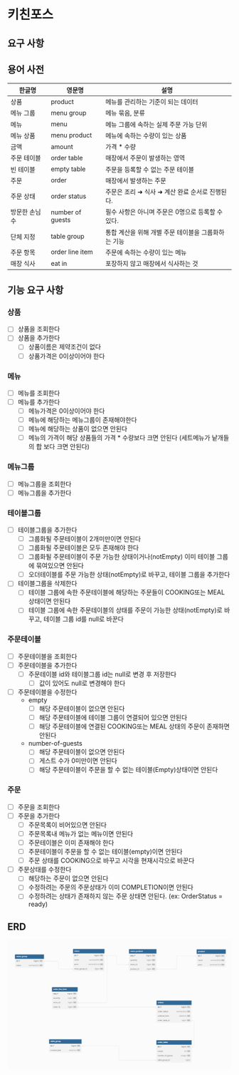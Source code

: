 # 키친포스

## 요구 사항

## 용어 사전

| 한글명 | 영문명 | 설명 |
| --- | --- | --- |
| 상품 | product | 메뉴를 관리하는 기준이 되는 데이터 |
| 메뉴 그룹 | menu group | 메뉴 묶음, 분류 |
| 메뉴 | menu | 메뉴 그룹에 속하는 실제 주문 가능 단위 |
| 메뉴 상품 | menu product | 메뉴에 속하는 수량이 있는 상품 |
| 금액 | amount | 가격 * 수량 |
| 주문 테이블 | order table | 매장에서 주문이 발생하는 영역 |
| 빈 테이블 | empty table | 주문을 등록할 수 없는 주문 테이블 |
| 주문 | order | 매장에서 발생하는 주문 |
| 주문 상태 | order status | 주문은 조리 ➜ 식사 ➜ 계산 완료 순서로 진행된다. |
| 방문한 손님 수 | number of guests | 필수 사항은 아니며 주문은 0명으로 등록할 수 있다. |
| 단체 지정 | table group | 통합 계산을 위해 개별 주문 테이블을 그룹화하는 기능 |
| 주문 항목 | order line item | 주문에 속하는 수량이 있는 메뉴 |
| 매장 식사 | eat in | 포장하지 않고 매장에서 식사하는 것 |

## 기능 요구 사항
### 상품
-[ ] 상품을 조회한다
-[ ] 상품을 추가한다
  -[ ] 상품이름은 제약조건이 없다
  -[ ] 상품가격은 0이상이어야 한다

### 메뉴
-[ ] 메뉴를 조회한다
-[ ] 메뉴를 추가한다
  -[ ] 메뉴가격은 0이상이어야 한다
  -[ ] 메뉴에 해당하는 메뉴그룹이 존재해야한다
  -[ ] 메뉴에 해당하는 상품이 없으면 안된다
  -[ ] 메뉴의 가격이 해당 상품들의 가격 * 수량보다 크면 안된다 (세트메뉴가 낱개들의 합 보다 크면 안된다)

### 메뉴그룹
-[ ] 메뉴그룹을 조회한다
-[ ] 메뉴그룹을 추가한다

### 테이블그룹
-[ ] 테이블그룹을 추가한다
  -[ ] 그룹화될 주문테이블이 2개미만이면 안된다
  -[ ] 그룹화될 주문테이블은 모두 존재해야 한다
  -[ ] 그룹화될 주문테이블이 주문 가능한 상태이거나(notEmpty) 이미 테이블 그룹에 묶여있으면 안된다
  -[ ] 오더테이블를 주문 가능한 상태(notEmpty)로 바꾸고, 테이블 그룹을 추가한다
-[ ] 테이블그룹을 삭제한다
  -[ ] 테이블 그룹에 속한 주문테이블에 해당하는 주문들이 COOKING또는 MEAL 상태이면 안된다
  -[ ] 테이블 그룹에 속한 주문테이블의 상태를 주문이 가능한 상태(notEmpty)로 바꾸고, 테이블 그룹 id를 null로 바꾼다

### 주문테이블
-[ ] 주문테이블을 조회한다
-[ ] 주문테이블을 추가한다
  -[ ] 주문테이블 id와 테이블그룹 id는 null로 변경 후 저장한다
    -[ ] 값이 있어도 null로 변경해야 한다
-[ ] 주문테이블을 수정한다
  - empty
    -[ ] 해당 주문테이블이 없으면 안된다
    -[ ] 해당 주문테이블에 테이블 그룹이 연결되어 있으면 안된다
    -[ ] 해당 주문테이블에 연결된 COOKING또는 MEAL 상태의 주문이 존재하면 안된다
  - number-of-guests
    -[ ] 해당 주문테이블이 없으면 안된다
    -[ ] 게스트 수가 0미만이면 안된다
    -[ ] 해당 주문테이블이 주문을 할 수 없는 테이블(Empty)상태이면 안된다

### 주문
-[ ] 주문을 조회한다
-[ ] 주문을 추가한다
  -[ ] 주문목록이 비어있으면 안된다
  -[ ] 주문목록내 메뉴가 없는 메뉴이면 안된다
  -[ ] 주문테이블은 이미 존재해야 한다
  -[ ] 주문테이블이 주문을 할 수 없는 테이블(empty)이면 안된다
  -[ ] 주문 상태를 COOKING으로 바꾸고 시각을 현재시각으로 바꾼다
-[ ] 주문상태를 수정한다
  -[ ] 해당하는 주문이 없으면 안된다
  -[ ] 수정하려는 주문의 주문상태가 이미 COMPLETION이면 안된다
  -[ ] 수정하려는 상태가 존재하지 않는 주문 상태면 안된다. (ex: OrderStatus = ready)

## ERD
![img.png](img.png)
